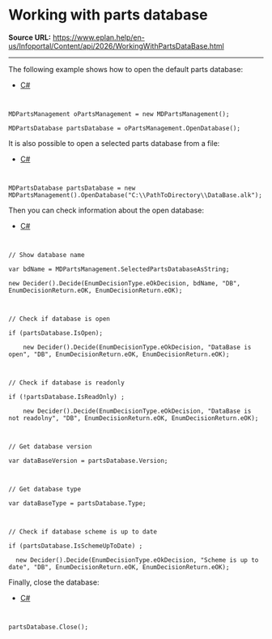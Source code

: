 # Working with parts database

**Source URL:** https://www.eplan.help/en-us/Infoportal/Content/api/2026/WorkingWithPartsDataBase.html

---

The following example shows how to open the default parts database:

- [C#](#i-tab-content-44911491-eded-423f-88a9-3cedbb728538)

```

MDPartsManagement oPartsManagement = new MDPartsManagement();
MDPartsDatabase partsDatabase = oPartsManagement.OpenDatabase();
```

It is also possible to open a selected parts database from a file:

- [C#](#i-tab-content-8971de97-ef15-4fd5-9e46-e9feb8bb4105)

```

MDPartsDatabase partsDatabase = new MDPartsManagement().OpenDatabase("C:\\PathToDirectory\\DataBase.alk");
```

Then you can check information about the open database:

- [C#](#i-tab-content-9e7f53a3-8473-43cf-8b64-f745a3d07711)

```

// Show database name
var bdName = MDPartsManagement.SelectedPartsDatabaseAsString;
new Decider().Decide(EnumDecisionType.eOkDecision, bdName, "DB", EnumDecisionReturn.eOK, EnumDecisionReturn.eOK);

// Check if database is open
if (partsDatabase.IsOpen);
    new Decider().Decide(EnumDecisionType.eOkDecision, "DataBase is open", "DB", EnumDecisionReturn.eOK, EnumDecisionReturn.eOK);

// Check if database is readonly
if (!partsDatabase.IsReadOnly) ;
    new Decider().Decide(EnumDecisionType.eOkDecision, "DataBase is not readolny", "DB", EnumDecisionReturn.eOK, EnumDecisionReturn.eOK);

// Get database version
var dataBaseVersion = partsDatabase.Version;

// Get database type
var dataBaseType = partsDatabase.Type;

// Check if database scheme is up to date
if (partsDatabase.IsSchemeUpToDate) ;
  new Decider().Decide(EnumDecisionType.eOkDecision, "Scheme is up to date", "DB", EnumDecisionReturn.eOK, EnumDecisionReturn.eOK);
```

Finally, close the database:

- [C#](#i-tab-content-53e4adf3-d3e3-4a12-af7e-fad53979db1f)

```

partsDatabase.Close();
```